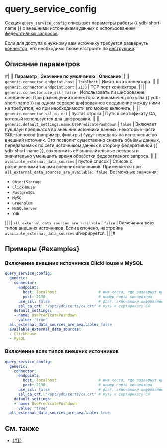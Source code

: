 # query_service_config

Секция `query_service_config` описывает параметры работы {{ ydb-short-name }} с внешними источниками данных с использованием [федеративных запросов](../../concepts/federated_query/index.md).

Если для доступа к нужному вам источнику требуется развернуть [коннектор](../../concepts/federated_query/architecture.md#connectors), его необходимо также настроить по [инструкции](../../devops/deployment-options/manual/federated-queries/connector-deployment.md).

## Описание параметров

#|
|| **Параметр** | **Значение по умолчанию** | **Описание**  ||
|| `generic.connector.endpoint.host`
| `localhost`
|  Имя хоста коннектора.
||
|| `generic.connector.endpoint.port`
| `2130`
| TCP порт коннектора.
||
|| `generic.connector.use_ssl`
| `false`
| Использовать ли шифрование соединения. При размещении коннектора и динамического узла {{ ydb-short-name }} на одном сервере шифрованное соединение между ними не требуется, но при необходимости его можно включить.
||
|| `generic.connector.ssl_ca_crt`
| пустая строка
| Путь к сертификату CA, который используется для шифрования.
||
|| `generic.default_settings.name.UsePredicatePushdown`
| `false`
| Включает пушдаун предикатов во внешние источники данных: некоторые части SQL-запросов (например, фильтры) будут переданы на исполнение во внешний источник. Это позволит существенно снизить объёмы данных, передаваемых по сети источником данных в сторону федеративной {{ ydb-short-name }}, сэкономить её вычислительные ресурсы и значительно уменьшить время обработки федеративного запроса.
||
|| `available_external_data_sources`
| пустой список
| Список с разрешенными типами внешних источников. Применяется при `all_external_data_sources_are_available: false`. Возможные значения:

* `ObjectStorage`
* `ClickHouse`
* `PostgreSQL`
* `MySQL`
* `Greenplum`
* `MsSQLServer`
* `Ydb`

||
|| `all_external_data_sources_are_available`
| `false`
| Включение всех типов внешних источников. Если включено, настройка `available_external_data_sources` игнорируется.
||
|#

## Примеры {#examples}

### Включение внешних источников ClickHouse и MySQL

```yaml
query_service_config:
  generic:
    connector:
      endpoint:
        host: localhost                   # имя хоста, где развернут коннектор
        port: 2130                        # номер порта коннектора
      use_ssl: false                      # флаг, включающий шифрование соединений
      ssl_ca_crt: "/opt/ydb/certs/ca.crt" # путь к сертификату CA
    default_settings:
    - name: UsePredicatePushdown
      value: "true"
  all_external_data_sources_are_available: false
  available_external_data_sources:
  - ClickHouse
  - MySQL
```

### Включение всех типов внешних источников

```yaml
query_service_config:
  generic:
    connector:
      endpoint:
        host: localhost                   # имя хоста, где развернут коннектор
        port: 2130                        # номер порта коннектора
      use_ssl: false                      # флаг, включающий шифрование соединений
      ssl_ca_crt: "/opt/ydb/certs/ca.crt" # путь к сертификату CA
    default_settings:
    - name: UsePredicatePushdown
      value: "true"
  all_external_data_sources_are_available: true
```

## См. также

- [{#T}](../../devops/deployment-options/manual/federated-queries/index.md)
